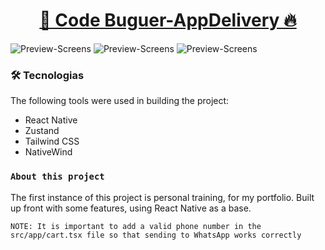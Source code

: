 <h1 align="center">
    <a href="https://kotlinlang.org/docs/android-overview.html"> 📲 Code Buguer-AppDelivery 🔥 </a>  
</h1>

![Preview-Screens](https://github.com/Ana204/nlw-expert-AppDelivery/blob/main/assets/images/home.png)
![Preview-Screens](https://github.com/Ana204/nlw-expert-AppDelivery/blob/main/assets/images/product.png)
![Preview-Screens](https://github.com/Ana204/nlw-expert-AppDelivery/blob/main/assets/images/cart.png)


### 🛠 Tecnologias
The following tools were used in building the project:

- React Native
- Zustand
- Tailwind CSS
- NativeWind

### `About this project`
The first instance of this project is personal training, for my portfolio. Built up front with some features, using React Native as a base.

`NOTE: It is important to add a valid phone number in the src/app/cart.tsx file so that sending to WhatsApp works correctly`
